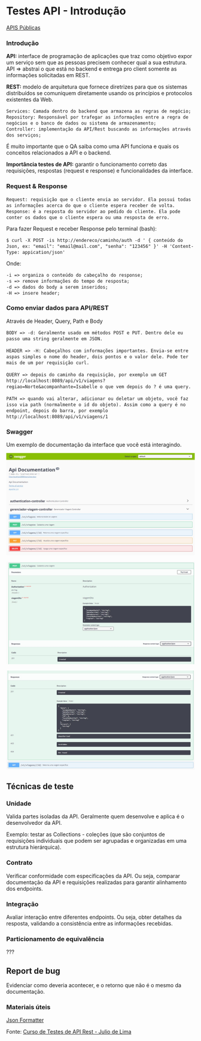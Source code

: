 # Testes API - Introdução

[APIS Públicas](https://publicapis.dev/)

### **Introdução**

**API:** interface de programação de aplicações que traz como objetivo expor um serviço sem que as pessoas precisem conhecer qual a sua estrutura.
API => abstrai o que está no backend e entrega pro client somente as informações solicitadas em REST.

**REST:** modelo de arquitetura que fornece diretrizes para que os sistemas distribuídos se comuniquem diretamente usando os princípios e protocolos existentes da Web.

    Services: Camada dentro do backend que armazena as regras de negócio;
    Repository: Responsável por trafegar as informações entre a regra de negócios e o banco de dados ou sistema de armazenamento;
    Controller: implementação da API/Rest buscando as informações através dos serviços; 


É muito importante que o QA saiba como uma API funciona e quais os conceitos relacionados a API e o backend.

**Importância testes de API:** garantir o funcionamento correto das requisições, respostas (request e response) e funcionalidades da interface.

### **Request & Response**

    Request: requisição que o cliente envia ao servidor. Ela possui todas as informações acerca do que o cliente espera receber de volta.
    Response: é a resposta do servidor ao pedido do cliente. Ela pode conter os dados que o cliente espera ou uma resposta de erro.

Para fazer Request e receber Response pelo terminal (bash):

    $ curl -X POST -is http://endereco/caminho/auth -d ' { conteúdo do Json, ex: "email": "email@mail.com", "senha": "123456" }' -H 'Content-Type: appication/json'

Onde:

    -i => organiza o conteúdo do cabeçalho do response;
    -s => remove informações do tempo de resposta;
    -d => dados do body a serem inseridos;
    -H => insere header;


### **Como enviar dados para API/REST**

Através de Header, Query, Path e Body

    BODY => -d: Geralmente usado em métodos POST e PUT. Dentro dele eu passo uma string geralmente em JSON.
    
    HEADER => -H: Cabeçalhos com informações importantes. Envia-se entre aspas simples o nome do header, dois pontos e o valor dele. Pode ter mais de um por requisição curl.
    
    QUERY => depois do caminho da requisição, por exemplo um GET http://localhost:8089/api/v1/viagens?regiao=Norte&acompanhante=Isabelle o que vem depois do ? é uma query.

    PATH => quando vai alterar, adicionar ou deletar um objeto, você faz isso via path (normalmente o id do objeto). Assim como a query é no endpoint, depois do barra, por exemplo http://localhost:8089/api/v1/viagens/1


### **Swagger**

Um exemplo de documentação da interface que você está interagindo.

![Imagem Swagger 1](/imagens/swagger1.jpg)

![Imagem Swagger 1](/imagens/swagger2.jpg)

![Imagem Swagger 1](/imagens/swagger3.jpg)


## Técnicas de teste

### Unidade

Valida partes isoladas da API. Geralmente quem desenvolve e aplica é o desenvolvedor da API.

Exemplo: testar as Collections - coleções (que são conjuntos de requisições individuais que podem ser agrupadas e organizadas em uma estrutura hierárquica).

### Contrato

Verificar conformidade com especificações da API. Ou seja, comparar documentação da API e requisições realizadas para garantir alinhamento dos endpoints.

### Integração

Avaliar interação entre diferentes endpoints. Ou seja, obter detalhes da resposta, validando a consistência entre as informações recebidas.

### Particionamento de equivalência

???

## Report de bug

Evidenciar como deveria acontecer, e o retorno que não é o mesmo da documentação.


### Materiais úteis

[Json Formatter](https://jsonformatter.org/)


Fonte: [Curso de Testes de API Rest - Julio de Lima](https://www.youtube.com/playlist?list=PLf8x7B3nFTl17WeEVj405tHlstiq1kNBX)